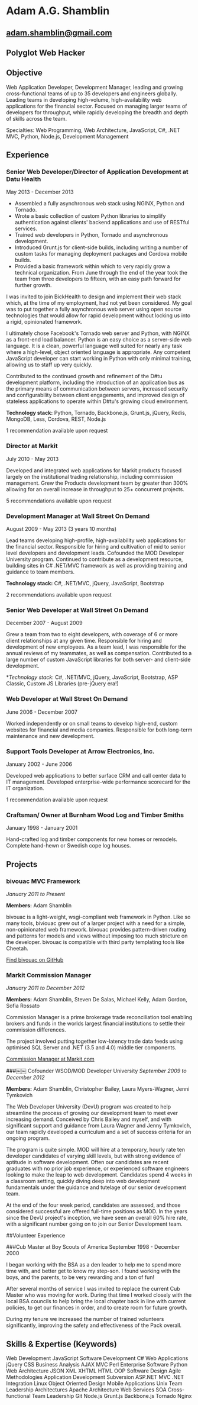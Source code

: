 # Adam A.G. Shamblin 
## <adam.shamblin@gmail.com>
## Polyglot Web Hacker

## Objective

Web Application Developer, Development Manager, leading and growing
cross-functional teams of up to 35 developers and engineers globally. Leading
teams in developing high-volume, high-availability web applications for the
financial sector.  Focused on managing larger teams of developers for
throughput, while rapidly developing the breadth and depth of skills across the
team.

Specialties: Web Programming, Web Architecture, JavaScript, C#, .NET MVC,
    Python, Node.js, Development Management

## Experience

### Senior Web Developer/Director of Application Development at Datu Health
May 2013 - December 2013

* Assembled a fully asynchronous web stack using NGINX, Python and Tornado.
* Wrote a basic collection of custom Python libraries to simplify authentication against clients' backend applications and use of RESTful services.
* Trained web developers in Python, Tornado and asynchronous development.
* Introduced Grunt.js for client-side builds, including writing a number of custom tasks for managing deployment packages and Cordova mobile builds.
* Provided a basic framework within which to very rapidly grow a technical organization. From June through the end of the year took the team from three developers to fifteen, with an easy path forward for further growth.

I was invited to join BickHealth to design and implement their web stack which,
at the time of my employment, had not yet been considered. My goal was to put
together a fully asynchronous web server using open source technologies that
would allow for rapid development without locking us into a rigid, opinionated
framework.

I ultimately chose Facebook's Tornado web server and Python, with NGINX as a
front-end load balancer. Python is an easy choice as a server-side web language.
It is a clean, powerful language well suited for nearly any task where a
high-level, object oriented language is appropriate. Any competent JavaScript
developer can start working in Python with only minimal training, allowing us to
staff up very quickly.

Contributed to the continued growth and refinement of the D#tu development
platform, including the introduction of an application bus as the primary means
of communication between servers, increased security and configurability between
client engagements, and improved design of stateless applications to operate
within D#tu's growing cloud environment.

**Technology stack:** Python, Tornado, Backbone.js, Grunt.js, jQuery, Redis, MongoDB, Less, Cordova, REST, Node.js

1 recommendation available upon request

### Director at Markit
July 2010 - May 2013

Developed and integrated web applications for Markit products focused largely on the institutional trading relationship, including commission management. Grew the Products development team by greater than 300% allowing for an overall increase in throughput to 25+ concurrent projects.

5 recommendations available upon request

### Development Manager at Wall Street On Demand
August 2009 - May 2013 (3 years 10 months)

Lead teams developing high-profile, high-availability web applications for the financial sector. Responsible for hiring and cultivation of mid to senior level developers and development leads. Cofounded the MOD Developer University program.
Continued to contribute as a development resource, building sites in C# .NET/MVC framework as well as providing training and guidance to team members.

**Technology stack:** C#, .NET/MVC, jQuery, JavaScript, Bootstrap

2 recommendations available upon request

### Senior Web Developer at Wall Street On Demand
December 2007 - August 2009

Grew a team from two to eight developers, with coverage of 6 or more client relationships at any given time. Responsible for hiring and development of new employees. As a team lead, I was responsible for the annual reviews of my teammates, as well as compensation.
Contributed to a large number of custom JavaScript libraries for both server- and client-side development.

**Technology stack*: C#, .NET/MVC, jQuery, JavaScript, Bootstrap, ASP Classic, Custom JS Libraries (pre-jQuery era!)

### Web Developer at Wall Street On Demand
June 2006 - December 2007

Worked independently or on small teams to develop high-end, custom websites for financial and media companies. Responsible for both long-term maintenance and new development.

### Support Tools Developer at Arrow Electronics, Inc.
January 2002 - June 2006

Developed web applications to better surface CRM and call center data to IT management. Developed enterprise-wide performance scorecard for the IT organization.

1 recommendation available upon request

### Craftsman/ Owner at Burnham Wood Log and Timber Smiths
January 1998 - January 2001

Hand-crafted log and timber components for new homes or remodels. Complete hand-hewn or Swedish cope
log houses.

## Projects

### bivouac MVC Framework
*January 2011 to Present*

**Members:** Adam Shamblin

bivouac is a light-weight, wsgi-compliant web framework in Python.  Like so many
tools, biviouac grew out of a larger project with a need for a simple,
non-opinionated web framework.  bivouac provides pattern-driven routing and
patterns for models and views without imposing too much stricture on the
developer.  bivouac is compatible with third party templating tools like
Cheetah.

[Find bivouac on GitHub](https://github.com/coyote240/bivouac)

### Markit Commission Manager
*January 2011 to December 2012*

**Members:** Adam Shamblin, Steven De Salas, Michael Kelly, Adam Gordon, Sofia Rossato

Commission Manager is a prime brokerage trade reconciliation tool enabling brokers and funds in the worlds largest financial institutions to settle their commission differences.

The project involved putting together low-latency trade data feeds using optimised SQL Server and .NET (3.5 and 4.0) middle tier components.

[Commission Manager at
Markit.com](http://www.markit.com/Product/Commission-Manager)

###￼￼ Cofounder WSOD/MOD Developer University
*September 2009 to December 2012*

**Members:** Adam Shamblin, Christopher Bailey, Laura Myers-Wagner, Jenni Tymkovich

The Web Developer University (DevU) program was created to help streamline the
process of growing our development team to meet ever increasing demand.
Conceived by Chris Bailey and myself, and with significant support and guidance
from Laura Wagner and Jenny Tymkovich, our team rapidly developed a curriculum
and a set of success criteria for an ongoing program.

The program is quite simple. MOD will hire at a temporary, hourly rate ten
developer candidates of varying skill levels, but with strong evidence of
aptitude in software development. Often our candidates are recent graduates with
no prior job experience, or experienced software engineers looking to make the
leap to web development. Candidates spend 4 weeks in a classroom setting,
quickly diving deep into web development fundamentals under the guidance
and tutelage of our senior development team.

At the end of the four week period, candidates are assessed, and those
considered successful are offered full-time positions as MOD. In the years since
the DevU project's inception, we have seen an overall 60% hire rate, with a
significant number going on to join our Senior Development team.

##Volunteer Experience

###Cub Master at Boy Scouts of America
September 1998 - December 2000

I began working with the BSA as a den leader to help me to spend more time with, and better get to know my
step-son. I found working with the boys, and the parents, to be very rewarding and a ton of fun!

After several months of service I was invited to replace the current Cub Master who was moving for work. During that time I worked closely with the local BSA councils to help bring the local chapter back in line with current policies, to get our finances in order, and to create room for future growth.

During my tenure we increased the number of trained volunteers significantly, improving the safety and effectiveness of the Pack overall.

## Skills & Expertise (Keywords)

Web Development
JavaScript
Software Development
C#
Web Applications
jQuery
CSS
Business Analysis 
AJAX
MVC
Perl
Enterprise Software 
Python
Web Architecture
JSON
XML
XHTML
HTML
OOP
Software Design
Agile Methodologies 
Application Development 
Subversion
ASP.NET 
MVC
.NET
Integration
Linux
Object Oriented Design
Mobile Applications
Unix
Team Leadership
Architectures
Apache
Architecture
Web Services
SOA
Cross-functional Team Leadership 
Git
Node.js
Grunt.js
Backbone.js
Tornado
Nginx

